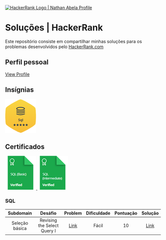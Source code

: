 <p align="left">
    <a href="https://www.hackerrank.com/diegomcs">
        <img alt="HackerRank Logo | Nathan Abela Profile" src="https://hrcdn.net/fcore/assets/brand/typemark_60x200-7435b42d20.svg" >
    </a>

# Soluções | HackerRank

Este repositório consiste em compartilhar minhas soluções para os problemas desenvolvidos pelo <a href="https://www.hackerrank.com"> HackerRank.com </a>

<!--<img alt="GitHub last commit" src="https://img.shields.io/github/last-commit/diegomcs/HackerRank?style=plastic">-->


## Perfil pessoal

[View Profile](https://www.hackerrank.com/diegomcs)

## Insígnias

![SQL](/Insignias/sql.png)

## Certificados

<a href="https://www.hackerrank.com/certificates/e131cfe700a6">
    <img src="Certificados/sql_basico.png" alt="SQL (Certificado - SQL básico"/>
</a>
<a href="https://www.hackerrank.com/certificates/bcf939210d0b">
    <img src="Certificados/sql_intermediario.png" alt="Certificado - SQL intermediário"/>
</a>

### SQL

|       Subdomain       |                 Desáfio                 |                                             Problem                                              | Dificuldade | Pontuação |                                             Solução                                              |
| :-------------------: | :---------------------------------------: | :----------------------------------------------------------------------------------------------: | :--------: | :---: | :-----------------------------------------------------------------------------------------------: |
|     Seleção básica      |      Revising the Select Query I      |             [Link](https://www.hackerrank.com/challenges/revising-the-select-query/problem)              |    Fácil    |   10   |   [Link](https://www.hackerrank.com/challenges/revising-the-select-query/submissions/code/244350597)   |
